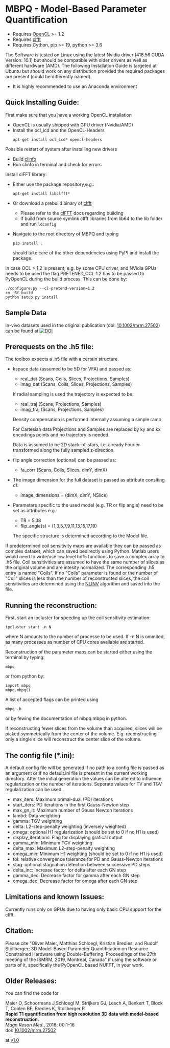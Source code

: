 # MBPQ - Model-Based Parameter Quantification

* Requires [OpenCL](https://www.khronos.org/opencl/) >= 1.2
* Requires [clfft](https://github.com/clMathLibraries/clFFT)
* Requires Cython, pip >= 19, python >= 3.6

The Software is tested on Linux using the latest Nvidia driver (418.56 CUDA Version: 10.1) but should be compatible with older drivers as well as different hardware (AMD). The following Installation Guide is targeted at Ubuntu but should work on any distribution provided the required packages are present (could be differently named).

* It is highly recommended to use an Anaconda environment

Quick Installing Guide:
---------------
First make sure that you have a working OpenCL installation
  - OpenCL is usually shipped with GPU driver (Nvidia/AMD)
  - Install the ocl_icd and the OpenCL-Headers
    ```
    apt-get install ocl_icd* opencl-headers
    ```
Possible restart of system after installing new drivers
  - Build [clinfo](https://github.com/Oblomov/clinfo)
  - Run clinfo in terminal and check for errors

Install clFFT library:
  - Either use the package repository,e.g.:
    ```
    apt-get install libclfft*
    ```
  - Or download a prebuild binary of [clfft](https://github.com/clMathLibraries/clFFT)
    - Please refer to the [clFFT](https://github.com/clMathLibraries/clFFT) docs regarding building
    - If build from source symlink clfft libraries from lib64 to the lib folder and run ``` ldconfig ```

  - Navigate to the root directory of MBPQ and typing
    ```
    pip install .
    ```
    should take care of the other dependencies using PyPI and install the package.

In case OCL > 1.2 is present, e.g. by some CPU driver, and NVidia GPUs needs to be used the flag
PRETENED_OCL 1.2 has to be passed to PyOpenCL during the build process. This
can be done by:
```
./configure.py --cl-pretend-version=1.2
rm -Rf build
python setup.py install
```

## Sample Data

In-vivo datasets used in the original publication (doi: [10.1002/mrm.27502](http://onlinelibrary.wiley.com/doi/10.1002/mrm.27502/full)) can be found at
[![DOI](https://zenodo.org/badge/DOI/10.5281/zenodo.1410918.svg)](https://doi.org/10.5281/zenodo.1410918)

Prerequests on the .h5 file:
-------------------------
The toolbox expects a .h5 file with a certain structure.
  - kspace data (assumed to be 5D for VFA) and passed as:
    - real_dat (Scans, Coils, Slices, Projections, Samples)
    - imag_dat (Scans, Coils, Slices, Projections, Samples)

    If radial sampling is used the trajectory is expected to be:
    - real_traj (Scans, Projections, Samples)
    - imag_traj (Scans, Projections, Samples)

    Density compensation is performed internally assuming a simple ramp

    For Cartesian data Projections and Samples are replaced by ky and kx encodings points and no trajectory is needed.

    Data is assumed to be 2D stack-of-stars, i.e. already Fourier transformed along the fully sampled z-direction.

  - flip angle correction (optional) can be passed as:
    - fa_corr (Scans, Coils, Slices, dimY, dimX)
  - The image dimension for the full dataset is passed as attribute consiting of:
    - image_dimensions = (dimX, dimY, NSlice)
  - Parameters specific to the used model (e.g. TR or flip angle) need to be set as attributes e.g.:
    - TR = 5.38
    - flip_angle(s) = (1,3,5,7,9,11,13,15,17,19)

    The specific structure is determined according to the Model file.

  If predetermined coil sensitivity maps are available they can be passed as complex dataset, which can saved bedirectly using Python. Matlab users would need to write/use low level hdf5 functions to save a complex array to .h5 file. Coil sensitivities are assumed to have the same number of slices as the original volume and are intesity normalized. The corresponding .h5 entry is named "Coils". If no "Coils" parameter is found or the number of "Coil" slices is less than the number of reconstructed slices, the coil sensitivities are determined using the [NLINV](https://doi.org/10.1002/mrm.21691) algorithm and saved into the file.

Running the reconstruction:
-------------------------
First, start an ipcluster for speeding up the coil sensitivity estimation:
```
ipcluster start -n N
```
where N amounts to the number of processe to be used. If -n N is ommited,
as many processes as number of CPU cores available are started.

Reconstruction of the parameter maps can be started either using the terminal by typing:
```
mbpq
```
or from python by:
```
import mbpq
mbpq.mbpq()
```
A list of accepted flags can be printed using
```
mbpq -h
```

or by fewing the documentation of mbpq.mbpq in python.

If reconstructing fewer slices from the volume than acquired, slices will be picked symmetrically from the center of the volume. E.g. reconstructing only a single slice will reconstruct the center slice of the volume.

The config file (\*.ini):
-------------------------
A default config file will be generated if no path to a config file is passed as an argument or if no default.ini file is present in the current working directory. After the initial generation the values can be altered to influence regularization or the number of iterations. Seperate values for TV and TGV regularization can be used.

  - max_iters: Maximum primal-dual (PD) iterations
  - start_iters: PD iterations in the first Gauss-Newton step
  - max_gn_it: Maximum number of Gauss Newton iterations
  - lambd: Data weighting
  - gamma: TGV weighting
  - delta: L2-step-penalty weighting (inversely weighted)
  - omega: optional H1 regularization (should be set to 0 if no H1 is used)
  - display_iterations: Flag for displaying grafical output
  - gamma_min: Minimum TGV weighting
  - delta_max: Maximum L2-step-penalty weighting
  - omega_min: Minimum H1 weighting (should be set to 0 if no H1 is used)
  - tol: relative convergence toleranze for PD and Gauss-Newton iterations
  - stag: optional stagnation detection between successive PD steps
  - delta_inc: Increase factor for delta after each GN step
  - gamma_dec: Decrease factor for gamma after each GN step
  - omega_dec: Decrease factor for omega after each GN step

Limitations and known Issues:
-------------------------
Currently runs only on GPUs due to having only basic CPU support for the clfft.

Citation:
----------
Please cite "Oliver Maier, Matthias Schloegl, Kristian Bredies, and Rudolf Stollberger; 3D Model-Based Parameter Quantification on Resource Constrained Hardware using Double-Buffering. Proceedings of the 27th meeting of the ISMRM, 2019, Montreal, Canada" if using the software or parts of it, specifically the PyOpenCL based NUFFT, in your work.

Older Releases:
---------
You can find the code for

Maier O, Schoormans J,Schloegl M, Strijkers GJ, Lesch A, Benkert T, Block T, Coolen BF, Bredies K, Stollberger R <br>
  __Rapid T1 quantification from high
resolution 3D data with model‐based reconstruction.__<br>
  _Magn Reson Med._, 2018; 00:1–16<br>
  doi: [10.1002/mrm.27502](http://onlinelibrary.wiley.com/doi/10.1002/mrm.27502/full)

at [v1.0](https://github.com/IMTtugraz/MBPQ/tree/v1.0)
